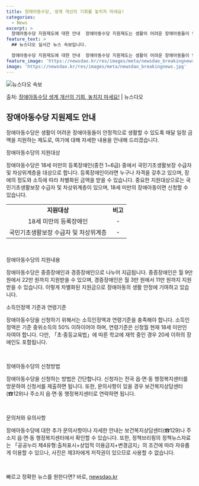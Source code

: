 ```yaml
---
title: 장애아동수당, 생계 개선의 기회를 놓치지 마세요!
categories:
  - News
excerpt: >
  장애아동수당 지원제도에 대한 안내  장애아동수당 지원제도는 생활이 어려운 장애아동들이 안정적으로 생활할 수 …
feature_text: >
  ## 뉴스다오 실시간 뉴스 속보입니다.

  장애아동수당 지원제도에 대한 안내  장애아동수당 지원제도는 생활이 어려운 장애아동들이 안정적으로 생활할 수 …
feature_image: 'https://newsdao.kr/res/images/meta/newsdao_breakingnews.jpg'
image: 'https://newsdao.kr/res/images/meta/newsdao_breakingnews.jpg'
---
```


![뉴스다오 속보](https://newsdao.kr/res/images/meta/newsdao_breakingnews.jpg)

<p>출처: <a href="https://newsdao.kr/4566" rel="dofollow">장애아동수당 생계 개선의 기회, 놓치지 마세요!</a> | 뉴스다오</p>

<h2 data-ke-size="size26">장애아동수당 지원제도 안내</h2>
장애아동수당은 생활이 어려운 장애아동들이 안정적으로 생활할 수 있도록 매달 일정 금액을 지원하는 제도로, 여기에 대해 자세한 내용을 안내해 드리겠습니다.

<p data-ke-size="size16">장애아동수당의 지원대상</p>
장애아동수당은 18세 미만의 등록장애인(종전 1~6급) 중에서 국민기초생활보장 수급자 및 차상위계층을 대상으로 합니다. 등록장애인이라면 누구나 자격을 갖추고 있으며, 장애의 정도와 소득에 따라 차별화된 금액을 받을 수 있습니다. 중요한 지원대상으로는 국민기초생활보장 수급자 및 차상위계층이 있으며, 18세 미만의 장애아동이면 신청할 수 있습니다.

<table>
    <tr>
        <td style="text-align: center; height: 17px;"><b>지원대상</b></td>
        <td style="text-align: center; height: 17px;"><b>비고</b></td>
    </tr>
    <tr>
        <td style="text-align: center; height: 17px;">18세 미만의 등록장애인</td>
        <td style="text-align: center; height: 17px;">-</td>
    </tr>
    <tr>
        <td style="text-align: center; height: 17px;">국민기초생활보장 수급자 및 차상위계층</td>
        <td style="text-align: center; height: 17px;">-</td>
    </tr>
</table>

<p data-ke-size="size16">&nbsp;</p>


<p data-ke-size="size16">장애아동수당의 지원내용</p>
장애아동수당은 중증장애인과 경증장애인으로 나누어 지급됩니다. 중증장애인은 월 9만 원에서 22만 원까지 지원받을 수 있으며, 경증장애인은 월 3만 원에서 11만 원까지 지원받을 수 있습니다. 이렇게 차별화된 지원금으로 장애아동의 생활 안정에 기여하고 있습니다.

<p data-ke-size="size16">소득인정액 기준과 연령기준</p>
장애아동수당을 신청하기 위해서는 소득인정액과 연령기준을 충족해야 합니다. 소득인정액은 기준 중위소득의 50% 이하이어야 하며, 연령기준은 신청월 현재 18세 미만인 자여야 합니다. 다만, 「초·중등교육법」에 따른 학교에 재학 중인 경우 20세 이하의 장애인도 포함됩니다.

<p data-ke-size="size16">&nbsp;</p>

<p data-ke-size="size16">장애아동수당의 신청방법</p>
장애아동수당을 신청하는 방법은 간단합니다. 신청자는 전국 읍·면·동 행정복지센터를 방문하여 신청서를 제출하면 됩니다. 또한, 문의사항이 있을 경우 보건복지상담센터(☎129)나 주소지 읍·면·동 행정복지센터로 연락하면 됩니다.

<p data-ke-size="size16">&nbsp;</p>

<p data-ke-size="size16">문의처와 유의사항</p>
장애아동수당에 대한 추가 문의사항이나 자세한 안내는 보건복지상담센터(☎129)나 주소지 읍·면·동 행정복지센터에서 확인할 수 있습니다. 또한, 정책브리핑의 정책뉴스자료는 「공공누리 제4유형:출처표시+상업적 이용금지+변경금지」의 조건에 따라 자유롭게 이용할 수 있으나, 사진은 제3자에게 저작권이 있으므로 사용할 수 없습니다.

<p data-ke-size="size16">&nbsp;</p> 

빠르고 정확한 뉴스를 원한다면? 바로, <a href="https://newsdao.kr" rel="dofollow">newsdao.kr</a>


